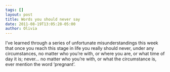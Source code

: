 ```yaml
---
tags: []
layout: post
title: Words you should never say
date: 2011-08-19T13:05:28-05:00
author: Olivia
---
```


I’ve learned through a series of unfortunate misunderstandings this week that once you reach this stage in life you really should never, under any circumstances, no matter who you’re with, or where you are, or what time of day it is; never… no matter who you’re with, or what the circumstance is, ever mention the word ‘pregnant’. 

